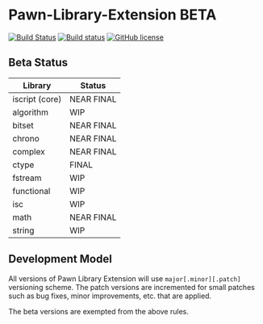 # Pawn-Library-Extension BETA

[![Build Status](https://travis-ci.org/YashasSamaga/PAWN-Library-Extension.svg?branch=master)](https://travis-ci.org/YashasSamaga/PAWN-Library-Extension)
[![Build status](https://ci.appveyor.com/api/projects/status/ar31389mxdt0878j?svg=true)](https://ci.appveyor.com/project/YashasSamaga/pawn-library-extension)
[![GitHub license](https://img.shields.io/github/license/YashasSamaga/PAWN-Library-Extension.svg)](https://github.com/YashasSamaga/PAWN-Library-Extension/blob/master/LICENSE)

## Beta Status

Library        | Status
-------------- | ------
iscript (core) | NEAR FINAL
algorithm      | WIP
bitset         | NEAR FINAL
chrono         | NEAR FINAL
complex        | NEAR FINAL
ctype          | FINAL
fstream        | WIP
functional     | WIP
isc            | WIP
math           | NEAR FINAL
string         | WIP


## Development Model

All versions of Pawn Library Extension will use `major[.minor][.patch]` versioning scheme. The patch versions are incremented for small patches such as bug fixes, minor improvements, etc. that are applied.

The beta versions are exempted from the above rules.
